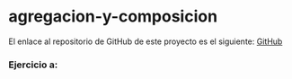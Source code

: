 # agregacion-y-composicion

El enlace al repositorio de GitHub de este proyecto es el siguiente: [GitHub](https://github.com/jzazooro/agregacion-y-composicion.git)

### Ejercicio a: 
